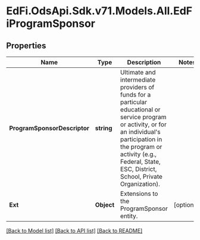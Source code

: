 # EdFi.OdsApi.Sdk.v71.Models.All.EdFiProgramSponsor

## Properties

Name | Type | Description | Notes
------------ | ------------- | ------------- | -------------
**ProgramSponsorDescriptor** | **string** | Ultimate and intermediate providers of funds for a particular educational or service program or activity, or for an individual&#39;s participation in the program or activity (e.g., Federal, State, ESC, District, School, Private Organization). | 
**Ext** | **Object** | Extensions to the ProgramSponsor entity. | [optional] 

[[Back to Model list]](../../README.md#documentation-for-models) [[Back to API list]](../../README.md#documentation-for-api-endpoints) [[Back to README]](../../README.md)

